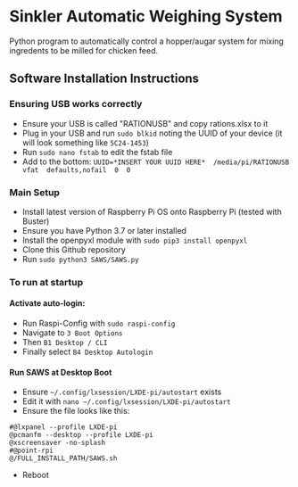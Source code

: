 # Sinkler Automatic Weighing System
Python program to automatically control a hopper/augar system for mixing ingredents to be milled for chicken feed.

## Software Installation Instructions
### Ensuring USB works correctly
* Ensure your USB is called "RATIONUSB" and copy rations.xlsx to it
* Plug in your USB and run `sudo blkid` noting the UUID of your device (it will look something like `5C24-1453`)
* Run `sudo nano fstab` to edit the fstab file
* Add to the bottom: `UUID=*INSERT YOUR UUID HERE*  /media/pi/RATIONUSB  vfat  defaults,nofail  0  0`


### Main Setup
* Install latest version of Raspberry Pi OS onto Raspberry Pi (tested with Buster)
* Ensure you have Python 3.7 or later installed
* Install the openpyxl module with `sudo pip3 install openpyxl`
* Clone this Github repository
* Run `sudo python3 SAWS/SAWS.py`

### To run at startup
#### Activate auto-login:
* Run Raspi-Config with `sudo raspi-config`
* Navigate to `3 Boot Options`
* Then `B1 Desktop / CLI`
* Finally select `B4 Desktop Autologin`
#### Run SAWS at Desktop Boot
* Ensure `~/.config/lxsession/LXDE-pi/autostart` exists
* Edit it with `nano ~/.config/lxsession/LXDE-pi/autostart`
* Ensure the file looks like this:
```
#@lxpanel --profile LXDE-pi
@pcmanfm --desktop --profile LXDE-pi
@xscreensaver -no-splash
#@point-rpi
@/FULL_INSTALL_PATH/SAWS.sh
```
* Reboot
